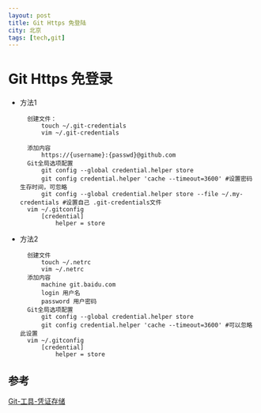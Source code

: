 ```yaml
---
layout: post
title: Git Https 免登陆
city: 北京
tags: [tech,git]
---
```



Git Https 免登录
=================

+ 方法1
	
		
		创建文件：
			touch ~/.git-credentials
			vim ~/.git-credentials

		添加内容
			https://{username}:{passwd}@github.com
		Git全局选项配置
			git config --global credential.helper store
			git config credential.helper 'cache --timeout=3600' #设置密码生存时间，可忽略
			git config --global credential.helper store --file ~/.my-credentials #设置自己 .git-credentials文件
		vim ~/.gitconfig
			[credential]
    			helper = store

+ 方法2
	

		
		创建文件
			touch ~/.netrc
			vim ~/.netrc
		添加内容
			machine git.baidu.com
			login 用户名
			password 用户密码
		Git全局选项配置
			git config --global credential.helper store
			git config credential.helper 'cache --timeout=3600' #可以忽略此设置
		vim ~/.gitconfig
			[credential]
    			helper = store

参考
----------
[Git-工具-凭证存储](https://git-scm.com/book/zh/v2/Git-%E5%B7%A5%E5%85%B7-%E5%87%AD%E8%AF%81%E5%AD%98%E5%82%A8)